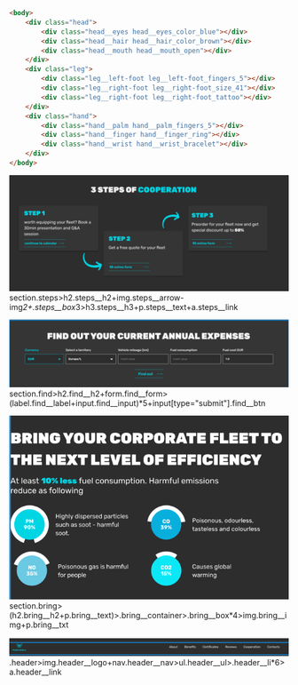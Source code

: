 ```html
<body>
    <div class="head">
        <div class="head__eyes head__eyes_color_blue"></div>
        <div class="head__hair head__hair_color_brown"></div>
        <div class="head__mouth head__mouth_open"></div>
    </div>
    <div class="leg">
        <div class="leg__left-foot leg__left-foot_fingers_5"></div>
        <div class="leg__right-foot leg__right-foot_size_41"></div>
        <div class="leg__right-foot leg__right-foot_tattoo"></div>
    </div>
    <div class="hand">
        <div class="hand__palm hand__palm_fingers_5"></div>
        <div class="hand__finger hand__finger_ring"></div>
        <div class="hand__wrist hand__wrist_bracelet"></div>
    </div>
</body>
```


![cards](/img/1.png)
section.steps>h2.steps__h2+img.steps__arrow-img*2+.steps__box*3>h3.steps__h3+p.steps__text+a.steps__link

![form](/img/2.png)
section.find>h2.find__h2+form.find__form>(label.find__label+input.find__input)*5+input[type="submit"].find__btn

![BEM](/img/3.png)
section.bring>(h2.bring__h2+p.bring__text)>.bring__container>.bring__box*4>img.bring__img+p.bring__txt

![header](/img/4.png)
.header>img.header__logo+nav.header__nav>ul.header__ul>.header__li*6>a.header__link
